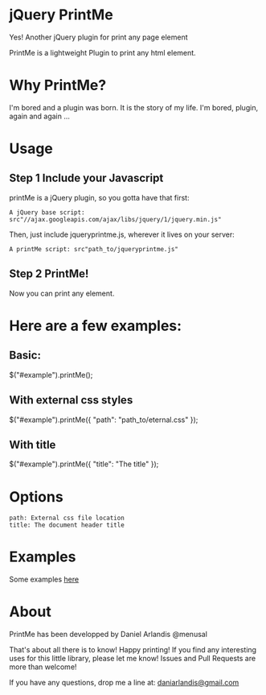 
# jQuery PrintMe


Yes! Another jQuery plugin for print any page element

PrintMe is a lightweight Plugin to print any html element.


# Why PrintMe?


I'm bored and a plugin was born. It is the story of my life. I'm bored, plugin, again and again ...

# Usage


## Step 1  Include your Javascript


printMe is a jQuery plugin, so you gotta have that first:

	A jQuery base script: src"//ajax.googleapis.com/ajax/libs/jquery/1/jquery.min.js"

Then, just include jqueryprintme.js, wherever it lives on your server:

	A printMe script: src"path_to/jqueryprintme.js"

## Step 2  PrintMe!


Now you can print any element.

# Here are a few examples:

## Basic:


$("#example").printMe();

## With external css styles


$("#example").printMe({ "path": "path_to/eternal.css" });

## With title


$("#example").printMe({ "title": "The title" });

# Options

	path: External css file location
	title: The document header title

# Examples

Some examples [here](http://wwwdaniarlandis.es/printMe/)

# About


PrintMe has been developped by Daniel Arlandis @menusal


That's about all there is to know! Happy printing! If you find any 
interesting uses for this little library, please let me know! 
Issues and Pull Requests are more than welcome! 

If you have any questions, drop me a line at: daniarlandis@gmail.com